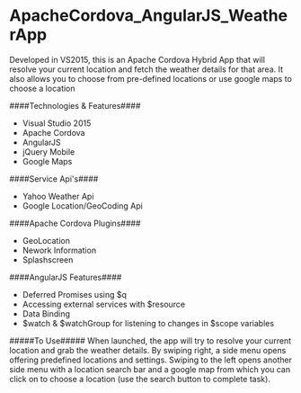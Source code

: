 # ApacheCordova_AngularJS_WeatherApp
Developed in VS2015, this is an Apache Cordova Hybrid App that will resolve your current location and fetch the weather details for that area. It also allows you to choose from pre-defined locations or use google maps to choose a location

####Technologies & Features####
* Visual Studio 2015
* Apache Cordova
* AngularJS
* jQuery Mobile
* Google Maps

####Service Api's####
* Yahoo Weather Api
* Google Location/GeoCoding Api

####Apache Cordova Plugins####
* GeoLocation
* Nework Information
* Splashscreen

####AngularJS Features####
* Deferred Promises using $q
* Accessing external services with $resource
* Data Binding
* $watch & $watchGroup for listening to changes in $scope variables

#####To Use#####
When launched, the app will try to resolve your current location and grab the weather details. By swiping right, a side menu opens offering predefined locations and settings. Swiping to the left opens another side menu with a location search bar and a google map from which you can click on to choose a location (use the search button to complete task).
